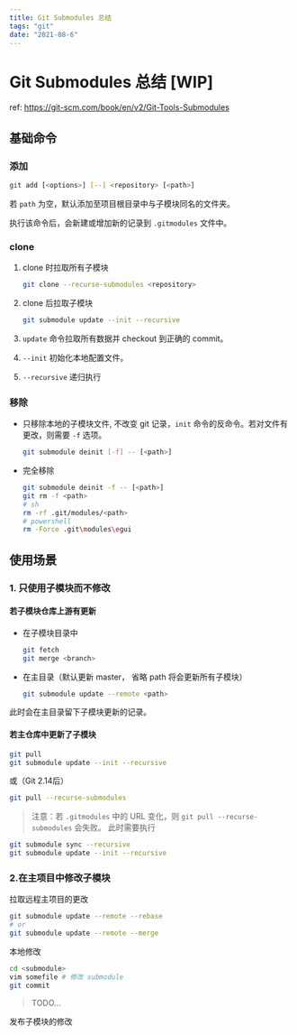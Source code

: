 ```yaml
---
title: Git Submodules 总结
tags: "git"
date: "2021-08-6"
---
```


# Git Submodules 总结 [WIP]

ref: https://git-scm.com/book/en/v2/Git-Tools-Submodules

## 基础命令

### 添加

```bash
git add [<options>] [--] <repository> [<path>]
```

若 `path` 为空，默认添加至项目根目录中与子模块同名的文件夹。

执行该命令后，会新建或增加新的记录到 `.gitmodules` 文件中。

### clone

1. clone 时拉取所有子模块
   ```bash
   git clone --recurse-submodules <repository>
   ```

2. clone 后拉取子模块
   ```bash
   git submodule update --init --recursive
   ```

3. `update` 命令拉取所有数据并 checkout 到正确的 commit。
4. `--init` 初始化本地配置文件。
5. `--recursive` 递归执行

### 移除

- 只移除本地的子模块文件, 不改变 git 记录，`init` 命令的反命令。若对文件有更改，则需要 `-f` 选项。
  ```bash
  git submodule deinit [-f] -- [<path>]
  ```

- 完全移除
    ```bash
    git submodule deinit -f -- [<path>]
    git rm -f <path>
    # sh
    rm -rf .git/modules/<path>
    # powershell
    rm -Force .git\modules\egui
    ```

## 使用场景

### 1. 只使用子模块而不修改

#### 若子模块仓库上游有更新

- 在子模块目录中
  ```bash
  git fetch
  git merge <branch>
  ```

- 在主目录（默认更新 master， 省略 path 将会更新所有子模块）
  ```bash
  git submodule update --remote <path>
  ```

此时会在主目录留下子模块更新的记录。

#### 若主仓库中更新了子模块
```bash
git pull
git submodule update --init --recursive
```
或（Git 2.14后）
```bash
git pull --recurse-submodules
```

> 注意：若 `.gitmodules` 中的 URL 变化，则 `git pull --recurse-submodules` 会失败。
此时需要执行 
```bash
git submodule sync --recursive
git submodule update --init --recursive
```

### 2.在主项目中修改子模块

拉取远程主项目的更改
```bash
git submodule update --remote --rebase
# or 
git submodule update --remote --merge
```

本地修改
```bash
cd <submodule>
vim somefile # 修改 submodule
git commit
```

> TODO...

发布子模块的修改
```bash

```




